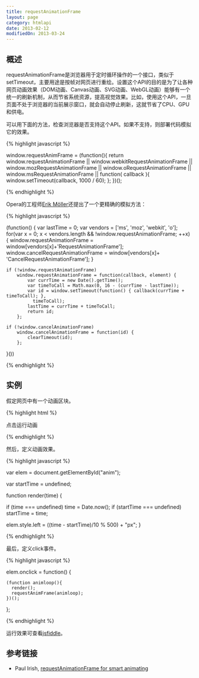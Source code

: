 ```yaml
---
title: requestAnimationFrame
layout: page
category: htmlapi
date: 2013-02-12
modifiedOn: 2013-03-24
---
```


## 概述

requestAnimationFrame是浏览器用于定时循环操作的一个接口，类似于setTimeout，主要用途是按帧对网页进行重绘。设置这个API的目的是为了让各种网页动画效果（DOM动画、Canvas动画、SVG动画、WebGL动画）能够有一个统一的刷新机制，从而节省系统资源，提高视觉效果。比如，使用这个API，一旦页面不处于浏览器的当前展示窗口，就会自动停止刷新，这就节省了CPU、GPU和供电。

可以用下面的方法，检查浏览器是否支持这个API。如果不支持，则部署代码模拟它的效果。

{% highlight javascript %}

 window.requestAnimFrame = (function(){
      return  window.requestAnimationFrame       || 
              window.webkitRequestAnimationFrame || 
              window.mozRequestAnimationFrame    || 
              window.oRequestAnimationFrame      || 
              window.msRequestAnimationFrame     || 
              function( callback ){
                window.setTimeout(callback, 1000 / 60);
              };
    })();

{% endhighlight %}

Opera的工程师[Erik Möller](http://my.opera.com/emoller/blog/2011/12/20/requestanimationframe-for-smart-er-animating)还提出了一个更精确的模拟方法：

{% highlight javascript %}

(function() {
    var lastTime = 0;
    var vendors = ['ms', 'moz', 'webkit', 'o'];
    for(var x = 0; x < vendors.length && !window.requestAnimationFrame; ++x) {
        window.requestAnimationFrame = window[vendors[x]+'RequestAnimationFrame'];
        window.cancelRequestAnimationFrame = window[vendors[x]+
          'CancelRequestAnimationFrame'];
    }

    if (!window.requestAnimationFrame)
        window.requestAnimationFrame = function(callback, element) {
            var currTime = new Date().getTime();
            var timeToCall = Math.max(0, 16 - (currTime - lastTime));
            var id = window.setTimeout(function() { callback(currTime + timeToCall); }, 
              timeToCall);
            lastTime = currTime + timeToCall;
            return id;
        };

    if (!window.cancelAnimationFrame)
        window.cancelAnimationFrame = function(id) {
            clearTimeout(id);
        };
}())

{% endhighlight %}

## 实例

假定网页中有一个动画区块。

{% highlight html %}

<div id="anim">点击运行动画</div> 

{% endhighlight %}

然后，定义动画效果。

{% highlight javascript %}

var elem = document.getElementById("anim");

var startTime = undefined;
 
function render(time) {
 
  if (time === undefined)
    time = Date.now();
  if (startTime === undefined)
    startTime = time;
 
  elem.style.left = ((time - startTime)/10 % 500) + "px";
}

{% endhighlight %}

最后，定义click事件。

{% highlight javascript %}

elem.onclick = function() {

    (function animloop(){
      render();
      requestAnimFrame(animloop);
    })();

};

{% endhighlight %}

运行效果可查看[jsfiddle](http://jsfiddle.net/paul/rjbGw/3/)。

## 参考链接

- Paul Irish, [requestAnimationFrame for smart animating](http://paulirish.com/2011/requestanimationframe-for-smart-animating/)
